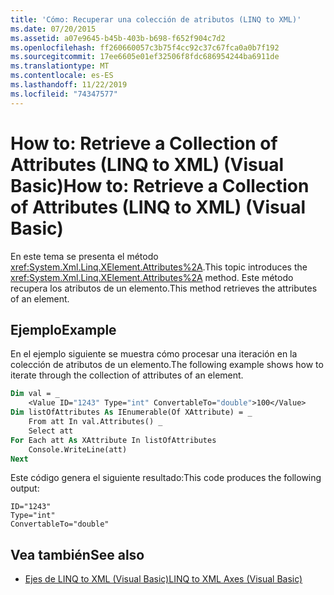 ```yaml
---
title: 'Cómo: Recuperar una colección de atributos (LINQ to XML)'
ms.date: 07/20/2015
ms.assetid: a07e9645-b45b-403b-b698-f652f904c7d2
ms.openlocfilehash: ff260660057c3b75f4cc92c37c67fca0a0b7f192
ms.sourcegitcommit: 17ee6605e01ef32506f8fdc686954244ba6911de
ms.translationtype: MT
ms.contentlocale: es-ES
ms.lasthandoff: 11/22/2019
ms.locfileid: "74347577"
---
```

# <a name="how-to-retrieve-a-collection-of-attributes-linq-to-xml-visual-basic"></a><span data-ttu-id="a583b-102">How to: Retrieve a Collection of Attributes (LINQ to XML) (Visual Basic)</span><span class="sxs-lookup"><span data-stu-id="a583b-102">How to: Retrieve a Collection of Attributes (LINQ to XML) (Visual Basic)</span></span>
<span data-ttu-id="a583b-103">En este tema se presenta el método <xref:System.Xml.Linq.XElement.Attributes%2A>.</span><span class="sxs-lookup"><span data-stu-id="a583b-103">This topic introduces the <xref:System.Xml.Linq.XElement.Attributes%2A> method.</span></span> <span data-ttu-id="a583b-104">Este método recupera los atributos de un elemento.</span><span class="sxs-lookup"><span data-stu-id="a583b-104">This method retrieves the attributes of an element.</span></span>  
  
## <a name="example"></a><span data-ttu-id="a583b-105">Ejemplo</span><span class="sxs-lookup"><span data-stu-id="a583b-105">Example</span></span>  
 <span data-ttu-id="a583b-106">En el ejemplo siguiente se muestra cómo procesar una iteración en la colección de atributos de un elemento.</span><span class="sxs-lookup"><span data-stu-id="a583b-106">The following example shows how to iterate through the collection of attributes of an element.</span></span>  
  
```vb  
Dim val = _  
    <Value ID="1243" Type="int" ConvertableTo="double">100</Value>  
Dim listOfAttributes As IEnumerable(Of XAttribute) = _  
    From att In val.Attributes() _  
    Select att  
For Each att As XAttribute In listOfAttributes  
    Console.WriteLine(att)  
Next  
```  
  
 <span data-ttu-id="a583b-107">Este código genera el siguiente resultado:</span><span class="sxs-lookup"><span data-stu-id="a583b-107">This code produces the following output:</span></span>  
  
```console  
ID="1243"  
Type="int"  
ConvertableTo="double"  
```  
  
## <a name="see-also"></a><span data-ttu-id="a583b-108">Vea también</span><span class="sxs-lookup"><span data-stu-id="a583b-108">See also</span></span>

- [<span data-ttu-id="a583b-109">Ejes de LINQ to XML (Visual Basic)</span><span class="sxs-lookup"><span data-stu-id="a583b-109">LINQ to XML Axes (Visual Basic)</span></span>](../../../../visual-basic/programming-guide/concepts/linq/linq-to-xml-axes.md)
